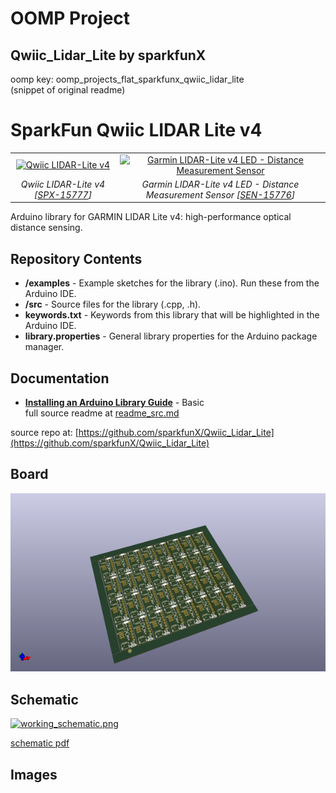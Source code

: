 # OOMP Project  
## Qwiic_Lidar_Lite  by sparkfunX  
  
oomp key: oomp_projects_flat_sparkfunx_qwiic_lidar_lite  
(snippet of original readme)  
  
SparkFun Qwiic LIDAR Lite v4  
========================================  
  
  
  
<table class="table table-hover table-striped table-bordered">  
  <tr align="center">  
   <td><a href="https://www.sparkfun.com/products/15777"><img src="https://cdn.sparkfun.com//assets/parts/1/4/3/7/9/15777-Qwiic_LIDAR_Lite_v4-01.jpg" alt="Qwiic LIDAR-Lite v4  
"></a></td>  
   <td><a href="https://www.sparkfun.com/products/15776"><img src="https://cdn.sparkfun.com//assets/parts/1/4/3/7/5/15776-Garmin_LIDAR-Lite_V4_LED_-_Distance_Measurement_Sensor-01.jpg" alt="Garmin LIDAR-Lite v4 LED - Distance Measurement Sensor"></a></td>  
  </tr>  
  <tr align="center">  
   <td><i>Qwiic LIDAR-Lite v4 [<a href="https://www.sparkfun.com/products/15777">SPX-15777</a>]</i></td>  
   <td><i>Garmin LIDAR-Lite v4 LED - Distance Measurement Sensor [<a href="https://www.sparkfun.com/products/15776">SEN-15776</a>]</i></td>  
  </tr>  
</table>  
  
Arduino library for GARMIN LIDAR Lite v4: high-performance optical distance sensing.  
  
  
Repository Contents  
-------------------  
  
* **/examples** - Example sketches for the library (.ino). Run these from the Arduino IDE.  
* **/src** - Source files for the library (.cpp, .h).  
* **keywords.txt** - Keywords from this library that will be highlighted in the Arduino IDE.   
* **library.properties** - General library properties for the Arduino package manager.   
  
Documentation  
--------------  
  
* **[Installing an Arduino Library Guide](https://learn.sparkfun.com/tutorials/installing-an-arduino-library)** - Basic   
  full source readme at [readme_src.md](readme_src.md)  
  
source repo at: [https://github.com/sparkfunX/Qwiic_Lidar_Lite](https://github.com/sparkfunX/Qwiic_Lidar_Lite)  
## Board  
  
[![working_3d.png](working_3d_600.png)](working_3d.png)  
## Schematic  
  
[![working_schematic.png](working_schematic_600.png)](working_schematic.png)  
  
[schematic pdf](working_schematic.pdf)  
## Images  
